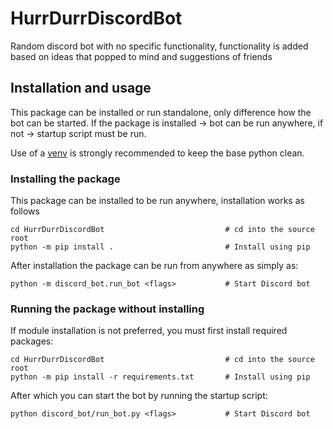 # HurrDurrDiscordBot

Random discord bot with no specific functionality, functionality is added based 
on ideas that popped to mind and suggestions of friends


## Installation and usage

This package can be installed or run standalone, only difference how the bot can be started.
If the package is installed -> bot can be run anywhere, if not -> startup script must be run.

Use of a [venv](https://docs.python.org/3/tutorial/venv.html "Virtual Environments in Python")
is strongly recommended to keep the base python clean.


### Installing the package

This package can be installed to be run anywhere, installation works as follows

```
cd HurrDurrDiscordBot                           # cd into the source root
python -m pip install .                         # Install using pip
```

After installation the package can be run from anywhere as simply as:

```
python -m discord_bot.run_bot <flags>           # Start Discord bot
```


### Running the package without installing

If module installation is not preferred, you must first install required packages:

```
cd HurrDurrDiscordBot                           # cd into the source root
python -m pip install -r requirements.txt       # Install using pip
```

After which you can start the bot by running the startup script:

```
python discord_bot/run_bot.py <flags>           # Start Discord bot
```
